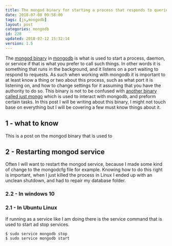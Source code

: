 ```yaml
---
title: The mongod binary for starting a process that responds to queries
date: 2018-07-08 09:58:00
tags: [js,mongodb]
layout: post
categories: mongodb
id: 228
updated: 2018-07-12 15:32:14
version: 1.5
---
```


The [mongod binary](https://docs.mongodb.com/manual/reference/program/mongod/) in [mongodb](https://www.mongodb.com/) is what is used to start a process, daemon, or service if that is what you prefer to call such things. In other words it is something that runs in the background, and it listens on a port waiting to respond to requests. As such when working with mongodb it is important to at least know a thing or two about this process, such as what port it is listening on, and how to change settings for it assuming that you have the authority to do so. This binary is not to be confused with [another binary called just mongo](/2018/07/08/mongodb-the-mongo-binary/) which is used to interact with mongodb, and preform certain tasks. In this post I will be writing about this binary, I might not touch base on everything but I will be covering a few must know things about it.

<!-- more -->

## 1 - what to know

This is a post on the mongod binary that is used to 


## 2 - Restarting mongod service

Often I will want to restart the mongod service, because I made some kind of change to the mongodcfg file for example. Knowing how to do this right is important, when I just killed the process in Linux I ended up with an unclean shutdown, and had to repair my database folder.

### 2.2 - In windows 10

### 2.1 - In Ubuntu Linux

If running as a service like I am doing there is the service command that is used to start ad stop services.

```
$ sudo service mongodb stop
$ sudo service mongodb start
```